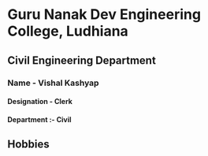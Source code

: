 # Guru Nanak Dev Engineering College, Ludhiana

## Civil Engineering Department

### Name - Vishal Kashyap
#### Designation - Clerk
#### Department :-  Civil
## Hobbies 
   
   
   
   
   
   
   
   
   
   
   
